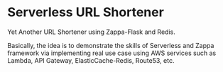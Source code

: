 # Serverless URL Shortener
Yet Another URL Shortener using Zappa-Flask and Redis.

Basically, the idea is to demonstrate the skills of Serverless and Zappa framework via implementing real use case using AWS services such as Lambda, API Gateway, ElasticCache-Redis, Route53, etc. 


